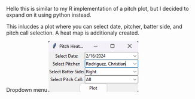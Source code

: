 Hello this is similar to my R implementation of a pitch plot, but I decided to expand on it using python instead.

This inlucdes a plot where you can select date, pitcher, batter side, and pitch call selection. A heat map is additionaly created.



Dropdown menu
![Alt text](image.png)